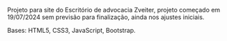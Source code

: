 Projeto para site do Escritório de advocacia Zveiter, projeto começado em 19/07/2024 sem previsão para finalização, ainda nos ajustes iniciais. 

Bases: HTML5, CSS3, JavaScript, Bootstrap.
